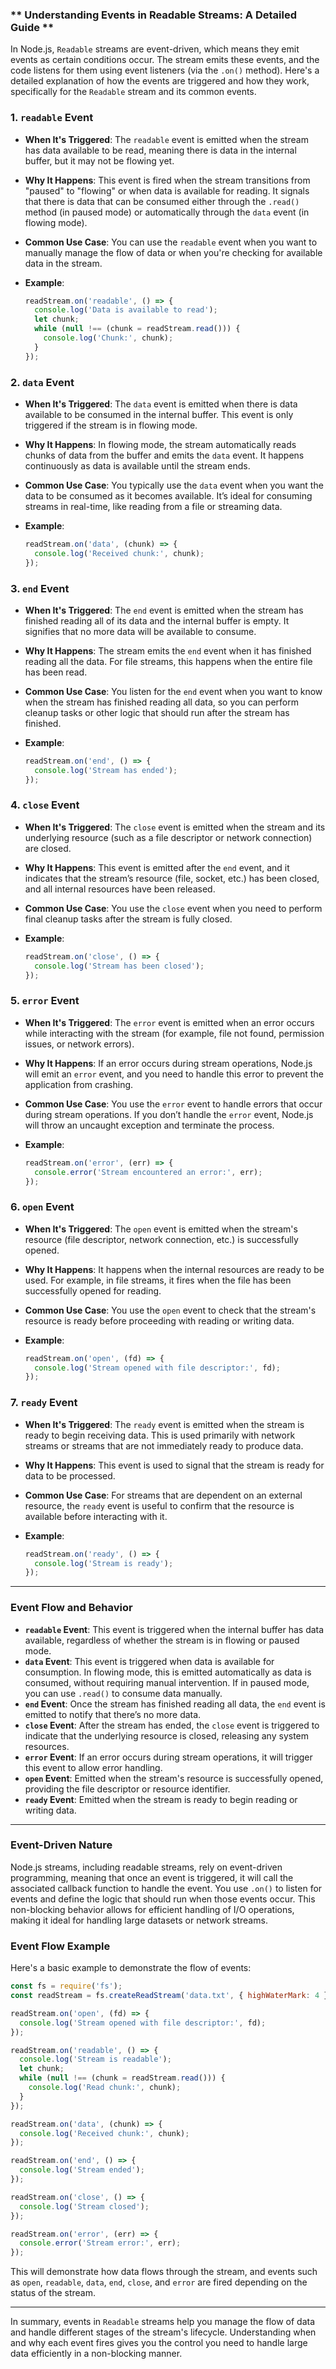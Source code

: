 ### ** Understanding Events in Readable Streams: A Detailed Guide ** 

In Node.js, `Readable` streams are event-driven, which means they emit events as certain conditions occur. The stream emits these events, and the code listens for them using event listeners (via the `.on()` method). Here's a detailed explanation of how the events are triggered and how they work, specifically for the `Readable` stream and its common events.

### **1. `readable` Event**
   - **When It's Triggered**: The `readable` event is emitted when the stream has data available to be read, meaning there is data in the internal buffer, but it may not be flowing yet.
   - **Why It Happens**: This event is fired when the stream transitions from "paused" to "flowing" or when data is available for reading. It signals that there is data that can be consumed either through the `.read()` method (in paused mode) or automatically through the `data` event (in flowing mode).
   - **Common Use Case**: You can use the `readable` event when you want to manually manage the flow of data or when you're checking for available data in the stream.
   
   - **Example**:
     ```javascript
     readStream.on('readable', () => {
       console.log('Data is available to read');
       let chunk;
       while (null !== (chunk = readStream.read())) {
         console.log('Chunk:', chunk);
       }
     });
     ```

### **2. `data` Event**
   - **When It's Triggered**: The `data` event is emitted when there is data available to be consumed in the internal buffer. This event is only triggered if the stream is in flowing mode.
   - **Why It Happens**: In flowing mode, the stream automatically reads chunks of data from the buffer and emits the `data` event. It happens continuously as data is available until the stream ends.
   - **Common Use Case**: You typically use the `data` event when you want the data to be consumed as it becomes available. It’s ideal for consuming streams in real-time, like reading from a file or streaming data.
   
   - **Example**:
     ```javascript
     readStream.on('data', (chunk) => {
       console.log('Received chunk:', chunk);
     });
     ```

### **3. `end` Event**
   - **When It's Triggered**: The `end` event is emitted when the stream has finished reading all of its data and the internal buffer is empty. It signifies that no more data will be available to consume.
   - **Why It Happens**: The stream emits the `end` event when it has finished reading all the data. For file streams, this happens when the entire file has been read.
   - **Common Use Case**: You listen for the `end` event when you want to know when the stream has finished reading all data, so you can perform cleanup tasks or other logic that should run after the stream has finished.
   
   - **Example**:
     ```javascript
     readStream.on('end', () => {
       console.log('Stream has ended');
     });
     ```

### **4. `close` Event**
   - **When It's Triggered**: The `close` event is emitted when the stream and its underlying resource (such as a file descriptor or network connection) are closed.
   - **Why It Happens**: This event is emitted after the `end` event, and it indicates that the stream’s resource (file, socket, etc.) has been closed, and all internal resources have been released.
   - **Common Use Case**: You use the `close` event when you need to perform final cleanup tasks after the stream is fully closed.
   
   - **Example**:
     ```javascript
     readStream.on('close', () => {
       console.log('Stream has been closed');
     });
     ```

### **5. `error` Event**
   - **When It's Triggered**: The `error` event is emitted when an error occurs while interacting with the stream (for example, file not found, permission issues, or network errors).
   - **Why It Happens**: If an error occurs during stream operations, Node.js will emit an `error` event, and you need to handle this error to prevent the application from crashing.
   - **Common Use Case**: You use the `error` event to handle errors that occur during stream operations. If you don’t handle the `error` event, Node.js will throw an uncaught exception and terminate the process.
   
   - **Example**:
     ```javascript
     readStream.on('error', (err) => {
       console.error('Stream encountered an error:', err);
     });
     ```

### **6. `open` Event**
   - **When It's Triggered**: The `open` event is emitted when the stream's resource (file descriptor, network connection, etc.) is successfully opened.
   - **Why It Happens**: It happens when the internal resources are ready to be used. For example, in file streams, it fires when the file has been successfully opened for reading.
   - **Common Use Case**: You use the `open` event to check that the stream's resource is ready before proceeding with reading or writing data.
   
   - **Example**:
     ```javascript
     readStream.on('open', (fd) => {
       console.log('Stream opened with file descriptor:', fd);
     });
     ```

### **7. `ready` Event**
   - **When It's Triggered**: The `ready` event is emitted when the stream is ready to begin receiving data. This is used primarily with network streams or streams that are not immediately ready to produce data.
   - **Why It Happens**: This event is used to signal that the stream is ready for data to be processed.
   - **Common Use Case**: For streams that are dependent on an external resource, the `ready` event is useful to confirm that the resource is available before interacting with it.
   
   - **Example**:
     ```javascript
     readStream.on('ready', () => {
       console.log('Stream is ready');
     });
     ```

---

### **Event Flow and Behavior**

- **`readable` Event**: This event is triggered when the internal buffer has data available, regardless of whether the stream is in flowing or paused mode.
- **`data` Event**: This event is triggered when data is available for consumption. In flowing mode, this is emitted automatically as data is consumed, without requiring manual intervention. If in paused mode, you can use `.read()` to consume data manually.
- **`end` Event**: Once the stream has finished reading all data, the `end` event is emitted to notify that there’s no more data.
- **`close` Event**: After the stream has ended, the `close` event is triggered to indicate that the underlying resource is closed, releasing any system resources.
- **`error` Event**: If an error occurs during stream operations, it will trigger this event to allow error handling.
- **`open` Event**: Emitted when the stream's resource is successfully opened, providing the file descriptor or resource identifier.
- **`ready` Event**: Emitted when the stream is ready to begin reading or writing data.

---

### **Event-Driven Nature**
Node.js streams, including readable streams, rely on event-driven programming, meaning that once an event is triggered, it will call the associated callback function to handle the event. You use `.on()` to listen for events and define the logic that should run when those events occur. This non-blocking behavior allows for efficient handling of I/O operations, making it ideal for handling large datasets or network streams.

### **Event Flow Example**

Here's a basic example to demonstrate the flow of events:

```javascript
const fs = require('fs');
const readStream = fs.createReadStream('data.txt', { highWaterMark: 4 });

readStream.on('open', (fd) => {
  console.log('Stream opened with file descriptor:', fd);
});

readStream.on('readable', () => {
  console.log('Stream is readable');
  let chunk;
  while (null !== (chunk = readStream.read())) {
    console.log('Read chunk:', chunk);
  }
});

readStream.on('data', (chunk) => {
  console.log('Received chunk:', chunk);
});

readStream.on('end', () => {
  console.log('Stream ended');
});

readStream.on('close', () => {
  console.log('Stream closed');
});

readStream.on('error', (err) => {
  console.error('Stream error:', err);
});
```

This will demonstrate how data flows through the stream, and events such as `open`, `readable`, `data`, `end`, `close`, and `error` are fired depending on the status of the stream.

---

In summary, events in `Readable` streams help you manage the flow of data and handle different stages of the stream's lifecycle. Understanding when and why each event fires gives you the control you need to handle large data efficiently in a non-blocking manner.